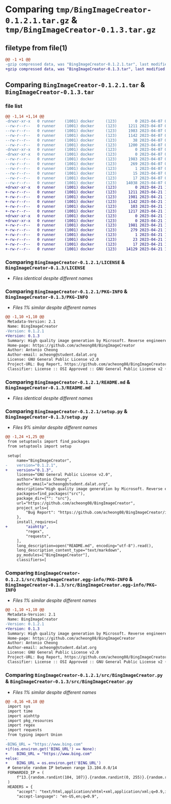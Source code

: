 # Comparing `tmp/BingImageCreator-0.1.2.1.tar.gz` & `tmp/BingImageCreator-0.1.3.tar.gz`

## filetype from file(1)

```diff
@@ -1 +1 @@
-gzip compressed data, was "BingImageCreator-0.1.2.1.tar", last modified: Fri Apr  7 02:57:24 2023, max compression
+gzip compressed data, was "BingImageCreator-0.1.3.tar", last modified: Fri Apr 21 10:17:24 2023, max compression
```

## Comparing `BingImageCreator-0.1.2.1.tar` & `BingImageCreator-0.1.3.tar`

### file list

```diff
@@ -1,14 +1,14 @@
-drwxr-xr-x   0 runner    (1001) docker     (123)        0 2023-04-07 02:57:24.208852 BingImageCreator-0.1.2.1/
--rw-r--r--   0 runner    (1001) docker     (123)     1211 2023-04-07 02:57:03.000000 BingImageCreator-0.1.2.1/LICENSE
--rw-r--r--   0 runner    (1001) docker     (123)     1983 2023-04-07 02:57:24.208852 BingImageCreator-0.1.2.1/PKG-INFO
--rw-r--r--   0 runner    (1001) docker     (123)     1142 2023-04-07 02:57:03.000000 BingImageCreator-0.1.2.1/README.md
--rw-r--r--   0 runner    (1001) docker     (123)       38 2023-04-07 02:57:24.208852 BingImageCreator-0.1.2.1/setup.cfg
--rw-r--r--   0 runner    (1001) docker     (123)     1200 2023-04-07 02:57:03.000000 BingImageCreator-0.1.2.1/setup.py
-drwxr-xr-x   0 runner    (1001) docker     (123)        0 2023-04-07 02:57:24.208852 BingImageCreator-0.1.2.1/src/
-drwxr-xr-x   0 runner    (1001) docker     (123)        0 2023-04-07 02:57:24.208852 BingImageCreator-0.1.2.1/src/BingImageCreator.egg-info/
--rw-r--r--   0 runner    (1001) docker     (123)     1983 2023-04-07 02:57:24.000000 BingImageCreator-0.1.2.1/src/BingImageCreator.egg-info/PKG-INFO
--rw-r--r--   0 runner    (1001) docker     (123)      269 2023-04-07 02:57:24.000000 BingImageCreator-0.1.2.1/src/BingImageCreator.egg-info/SOURCES.txt
--rw-r--r--   0 runner    (1001) docker     (123)        1 2023-04-07 02:57:24.000000 BingImageCreator-0.1.2.1/src/BingImageCreator.egg-info/dependency_links.txt
--rw-r--r--   0 runner    (1001) docker     (123)       15 2023-04-07 02:57:24.000000 BingImageCreator-0.1.2.1/src/BingImageCreator.egg-info/requires.txt
--rw-r--r--   0 runner    (1001) docker     (123)       17 2023-04-07 02:57:24.000000 BingImageCreator-0.1.2.1/src/BingImageCreator.egg-info/top_level.txt
--rw-r--r--   0 runner    (1001) docker     (123)    14038 2023-04-07 02:57:03.000000 BingImageCreator-0.1.2.1/src/BingImageCreator.py
+drwxr-xr-x   0 runner    (1001) docker     (123)        0 2023-04-21 10:17:24.157638 BingImageCreator-0.1.3/
+-rw-r--r--   0 runner    (1001) docker     (123)     1211 2023-04-21 10:17:02.000000 BingImageCreator-0.1.3/LICENSE
+-rw-r--r--   0 runner    (1001) docker     (123)     1981 2023-04-21 10:17:24.157638 BingImageCreator-0.1.3/PKG-INFO
+-rw-r--r--   0 runner    (1001) docker     (123)     1142 2023-04-21 10:17:02.000000 BingImageCreator-0.1.3/README.md
+-rw-r--r--   0 runner    (1001) docker     (123)      103 2023-04-21 10:17:24.157638 BingImageCreator-0.1.3/setup.cfg
+-rw-r--r--   0 runner    (1001) docker     (123)     1217 2023-04-21 10:17:02.000000 BingImageCreator-0.1.3/setup.py
+drwxr-xr-x   0 runner    (1001) docker     (123)        0 2023-04-21 10:17:24.153638 BingImageCreator-0.1.3/src/
+drwxr-xr-x   0 runner    (1001) docker     (123)        0 2023-04-21 10:17:24.157638 BingImageCreator-0.1.3/src/BingImageCreator.egg-info/
+-rw-r--r--   0 runner    (1001) docker     (123)     1981 2023-04-21 10:17:24.000000 BingImageCreator-0.1.3/src/BingImageCreator.egg-info/PKG-INFO
+-rw-r--r--   0 runner    (1001) docker     (123)      279 2023-04-21 10:17:24.000000 BingImageCreator-0.1.3/src/BingImageCreator.egg-info/SOURCES.txt
+-rw-r--r--   0 runner    (1001) docker     (123)        1 2023-04-21 10:17:24.000000 BingImageCreator-0.1.3/src/BingImageCreator.egg-info/dependency_links.txt
+-rw-r--r--   0 runner    (1001) docker     (123)       23 2023-04-21 10:17:24.000000 BingImageCreator-0.1.3/src/BingImageCreator.egg-info/requires.txt
+-rw-r--r--   0 runner    (1001) docker     (123)       17 2023-04-21 10:17:24.000000 BingImageCreator-0.1.3/src/BingImageCreator.egg-info/top_level.txt
+-rw-r--r--   0 runner    (1001) docker     (123)    14129 2023-04-21 10:17:02.000000 BingImageCreator-0.1.3/src/BingImageCreator.py
```

### Comparing `BingImageCreator-0.1.2.1/LICENSE` & `BingImageCreator-0.1.3/LICENSE`

 * *Files identical despite different names*

### Comparing `BingImageCreator-0.1.2.1/PKG-INFO` & `BingImageCreator-0.1.3/PKG-INFO`

 * *Files 1% similar despite different names*

```diff
@@ -1,10 +1,10 @@
 Metadata-Version: 2.1
 Name: BingImageCreator
-Version: 0.1.2.1
+Version: 0.1.3
 Summary: High quality image generation by Microsoft. Reverse engineered API.
 Home-page: https://github.com/acheong08/BingImageCreator
 Author: Antonio Cheong
 Author-email: acheong@student.dalat.org
 License: GNU General Public License v2.0
 Project-URL: Bug Report, https://github.com/acheong08/BingImageCreator/issues/new
 Classifier: License :: OSI Approved :: GNU General Public License v2 (GPLv2)
```

### Comparing `BingImageCreator-0.1.2.1/README.md` & `BingImageCreator-0.1.3/README.md`

 * *Files identical despite different names*

### Comparing `BingImageCreator-0.1.2.1/setup.py` & `BingImageCreator-0.1.3/setup.py`

 * *Files 9% similar despite different names*

```diff
@@ -1,24 +1,25 @@
 from setuptools import find_packages
 from setuptools import setup
 
 setup(
     name="BingImageCreator",
-    version="0.1.2.1",
+    version="0.1.3",
     license="GNU General Public License v2.0",
     author="Antonio Cheong",
     author_email="acheong@student.dalat.org",
     description="High quality image generation by Microsoft. Reverse engineered API.",
     packages=find_packages("src"),
     package_dir={"": "src"},
     url="https://github.com/acheong08/BingImageCreator",
     project_urls={
         "Bug Report": "https://github.com/acheong08/BingImageCreator/issues/new",
     },
     install_requires=[
+        "aiohttp",
         "regex",
         "requests",
     ],
     long_description=open("README.md", encoding="utf-8").read(),
     long_description_content_type="text/markdown",
     py_modules=["BingImageCreator"],
     classifiers=[
```

### Comparing `BingImageCreator-0.1.2.1/src/BingImageCreator.egg-info/PKG-INFO` & `BingImageCreator-0.1.3/src/BingImageCreator.egg-info/PKG-INFO`

 * *Files 1% similar despite different names*

```diff
@@ -1,10 +1,10 @@
 Metadata-Version: 2.1
 Name: BingImageCreator
-Version: 0.1.2.1
+Version: 0.1.3
 Summary: High quality image generation by Microsoft. Reverse engineered API.
 Home-page: https://github.com/acheong08/BingImageCreator
 Author: Antonio Cheong
 Author-email: acheong@student.dalat.org
 License: GNU General Public License v2.0
 Project-URL: Bug Report, https://github.com/acheong08/BingImageCreator/issues/new
 Classifier: License :: OSI Approved :: GNU General Public License v2 (GPLv2)
```

### Comparing `BingImageCreator-0.1.2.1/src/BingImageCreator.py` & `BingImageCreator-0.1.3/src/BingImageCreator.py`

 * *Files 1% similar despite different names*

```diff
@@ -8,16 +8,18 @@
 import sys
 import time
 import aiohttp
 import pkg_resources
 import regex
 import requests
 from typing import Union
-
-BING_URL = "https://www.bing.com"
+if(os.environ.get('BING_URL') == None):
+    BING_URL = "https://www.bing.com"
+else:
+    BING_URL = os.environ.get('BING_URL')
 # Generate random IP between range 13.104.0.0/14
 FORWARDED_IP = (
     f"13.{random.randint(104, 107)}.{random.randint(0, 255)}.{random.randint(0, 255)}"
 )
 HEADERS = {
     "accept": "text/html,application/xhtml+xml,application/xml;q=0.9,image/webp,image/apng,*/*;q=0.8,application/signed-exchange;v=b3;q=0.7",
     "accept-language": "en-US,en;q=0.9",
```

